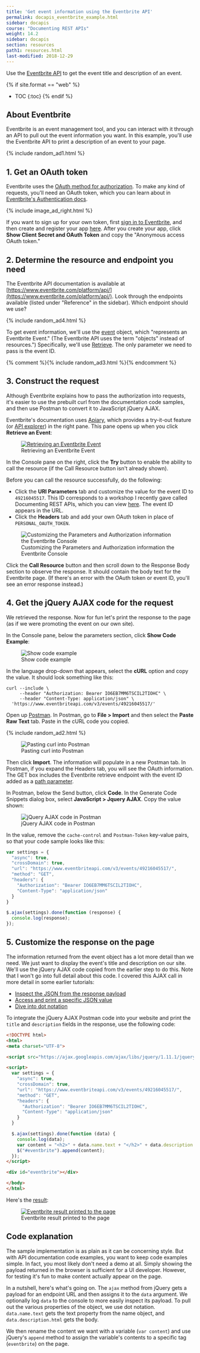 ```yaml
---
title: 'Get event information using the Eventbrite API'
permalink: docapis_eventbrite_example.html
sidebar: docapis
course: "Documenting REST APIs"
weight: 14.2
sidebar: docapis
section: resources
path1: resources.html
last-modified: 2018-12-29
---
```


Use the [Eventbrite API](https://www.eventbrite.com/developer/v3/) to get the event title and description of an event.

{% if site.format == "web" %}
* TOC
{:toc}
{% endif %}

## About Eventbrite

Eventbrite is an event management tool, and you can interact with it through an API to pull out the event information you want. In this example, you'll use the Eventbrite API to print a description of an event to your page.

{% include random_ad1.html %}

## 1. Get an OAuth token

Eventbrite uses the [OAuth method for authorization](docapis_more_about_authorization.html#oauth). To make any kind of requests, you'll need an OAuth token, which you can learn about in [Eventbrite's Authentication docs](https://www.eventbrite.com/developer/v3/api_overview/authentication/).

{% include image_ad_right.html %}

If you want to sign up for your own token, first [sign in to Eventbrite](https://www.eventbrite.com), and then create and register your app [here](https://www.eventbrite.com/myaccount/apps/). After you create your app, click **Show Client Secret and OAuth Token** and copy the "Anonymous access OAuth token."

## 2. Determine the resource and endpoint you need

The Eventbrite API documentation is available at [https://www.eventbrite.com/platform/api/](https://www.eventbrite.com/platform/api/). Look through the endpoints available (listed under "Reference" in the sidebar). Which endpoint should we use?

{% include random_ad4.html %}

To get event information, we'll use the [event](https://www.eventbrite.com/platform/api#/reference/event) object, which "represents an Eventbrite Event." (The Eventbrite API uses the term "objects" instead of resources.") Specifically, we'll use [Retrieve](https://www.eventbrite.com/platform/api#/reference/event/retrieve-an-event). The only parameter we need to pass is the event ID.

{% comment %}{% include random_ad3.html %}{% endcomment %}

## 3. Construct the request

Although Eventbrite explains how to pass the authorization into requests, it's easier to use the prebuilt curl from the documentation code samples, and then use Postman to convert it to JavaScript jQuery AJAX.

Eventbrite's documentation uses [Apiary](https://apiary.io/), which provides a try-it-out feature (or [API explorer](pubapis_design_patterns.html#interactive_api_explorers)) in the right pane. This pane opens up when you click **Retrieve an Event**:

<figure><a href="https://www.eventbrite.com/platform/api#/reference/event/retrieve-an-event" class="noCrossRef"><img src="{{site.media}}/eventsendpointeventbrite.png" alt="Retrieving an Eventbrite Event" class="large" /></a><figcaption>Retrieving an Eventbrite Event</figcaption></figure>

In the Console pane on the right, click the **Try** button to enable the ability to call the resource (if the Call Resource button isn't already shown).

Before you can call the resource successfully, do the following:

* Click the **URI Parameters** tab and customize the value for the event ID to `49216045517`. This ID corresponds to a workshop I recently gave called Documenting REST APIs, which you can view [here](https://www.eventbrite.com/e/documenting-rest-apis-a-jumpstart-workshop-for-technical-writers-tickets-49216045517#). The event ID appears in the URL.
* Click the **Headers** tab and add your own OAuth token in place of `PERSONAL_OAUTH_TOKEN`.

<figure><img src="{{site.media}}/eventbritepersonaloauthtoken.png" alt="Customizing the Parameters and Authorization information the Eventbrite Console" class="large" /><figcaption>Customizing the Parameters and Authorization information the Eventbrite Console</figcaption></figure>

Click the **Call Resource** button and then scroll down to the Response Body section to observe the response. It should contain the body text for the Eventbrite page. (If there's an error with the OAuth token or event ID, you'll see an error response instead.)

## 4. Get the jQuery AJAX code for the request

We retrieved the response. Now for fun let's print the response to the page (as if we were promoting the event on our own site).

In the Console pane, below the parameters section, click **Show Code Example**:

<figure><img src="{{site.media}}/eventbriteshowcode.png" alt="Show code example" class="medium" /><figcaption>Show code example</figcaption></figure>

In the language drop-down that appears, select the **cURL** option and copy the value. It should look something like this:

```curl
curl --include \
     --header "Authorization: Bearer IO6EB7MM6TSCIL2TIOHC" \
     --header "Content-Type: application/json" \
  'https://www.eventbriteapi.com/v3/events/49216045517/'
```

Open up [Postman](docapis_postman.html). In Postman, go to **File > Import** and then select the **Paste Raw Text** tab. Paste in the cURL code you copied.

{% include random_ad2.html %}

<figure><img src="{{site.media}}/postmanpasterawtext.png" alt="Pasting curl into Postman" class="medium" /><figcaption>Pasting curl into Postman</figcaption></figure>

Then click **Import**. The information will populate in a new Postman tab. In Postman, if you expand the Headers tab, you will see the OAuth information. The GET box includes the Eventbrite retrieve endpoint with the event ID added as a [path parameter](docapis_doc_parameters.html#path_parameters).

In Postman, below the Send button, click **Code**. In the Generate Code Snippets dialog box, select **JavaScript > Jquery AJAX**. Copy the value shown:

<figure><img src="{{site.media}}/jquery_ajax_postman.png" alt="jQuery AJAX code in Postman" class="medium" /><figcaption></figcaption>jQuery AJAX code in Postman</figure>

In the value, remove the `cache-control` and `Postman-Token` key-value pairs, so that your code sample looks like this:

```js
var settings = {
  "async": true,
  "crossDomain": true,
  "url": "https://www.eventbriteapi.com/v3/events/49216045517/",
  "method": "GET",
  "headers": {
    "Authorization": "Bearer IO6EB7MM6TSCIL2TIOHC",
    "Content-Type": "application/json"
  }
}

$.ajax(settings).done(function (response) {
  console.log(response);
});
```

## 5. Customize the response on the page

The information returned from the event object has a lot more detail than we need. We just want to display the event's title and description on our site. We'll use the jQuery AJAX code copied from the earlier step to do this. Note that I won't go into full detail about this code. I covered this AJAX call in more detail in some earlier tutorials:

* [Inspect the JSON from the response payload](docapis_json_console.html)
* [Access and print a specific JSON value](docapis_access_json_values.html)
* [Dive into dot notation](docapis_diving_into_dot_notation.html)

To integrate the jQuery AJAX Postman code into your website and print the `title` and `description` fields in the response, use the following code:

```html
<!DOCTYPE html>
<html>
<meta charset="UTF-8">

<script src="https://ajax.googleapis.com/ajax/libs/jquery/1.11.1/jquery.min.js"></script>

<script>
  var settings = {
    "async": true,
    "crossDomain": true,
    "url": "https://www.eventbriteapi.com/v3/events/49216045517/",
    "method": "GET",
    "headers": {
      "Authorization": "Bearer IO6EB7MM6TSCIL2TIOHC",
      "Content-Type": "application/json"
    }
  }

  $.ajax(settings).done(function (data) {
    console.log(data);
    var content = "<h2>" + data.name.text + "</h2>" + data.description.html;
    $("#eventbrite").append(content);
  });
</script>

<div id="eventbrite"></div>

</body>
</html>
```

Here's the <a href="https://idratherbewriting.com/learnapidoc/assets/files/eventbrite-example.html">result</a>:

<figure><a href="https://idratherbewriting.com/learnapidoc/assets/files/eventbrite-example.html"><img src="{{site.media}}/eventbriteresult.png" alt="Eventbrite result printed to the page" /></a><figcaption>Eventbrite result printed to the page</figcaption></figure>

## Code explanation

The sample implementation is as plain as it can be concerning style. But with API documentation code examples, you want to keep code examples simple. In fact, you most likely don't need a demo at all. Simply showing the payload returned in the browser is sufficient for a UI developer. However, for testing it's fun to make content actually appear on the page.

In a nutshell, here's what's going on. The `ajax` method from jQuery gets a payload for an endpoint URL and then assigns it to the `data` argument. We optionally log `data` to the console to more easily inspect its payload. To pull out the various properties of the object, we use dot notation. `data.name.text` gets the text property from the name object, and `data.description.html` gets the body.

We then rename the content we want with a variable (`var content`) and use jQuery's `append` method to assign the variable's contents to a specific tag (`eventbrite`) on the page.
